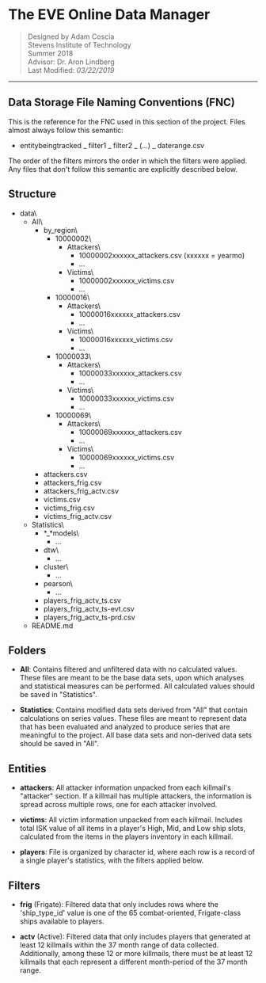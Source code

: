 # The EVE Online Data Manager #

> Designed by Adam Coscia  
> Stevens Institute of Technology  
> Summer 2018  
> Advisor: Dr. Aron Lindberg  
> Last Modified: *03/22/2019*

-----

## Data Storage File Naming Conventions (FNC)

This is the reference for the FNC used in this section of the project. Files 
almost always follow this semantic:

- entitybeingtracked _ filter1 _ filter2 _ (...) _ daterange.csv

The order of the filters mirrors the order in which the filters were applied. 
Any files that don't follow this semantic are explicitly described below.

## Structure

- data\  
  - All\  
    - by_region\  
      - 10000002\  
        - Attackers\  
          - 10000002xxxxxx_attackers.csv (xxxxxx = yearmo)  
          - ...  
        - Victims\  
          - 10000002xxxxxx_victims.csv  
          - ...  
      - 10000016\  
        - Attackers\  
          - 10000016xxxxxx_attackers.csv  
          - ...  
        - Victims\  
          - 10000016xxxxxx_victims.csv  
          - ...  
      - 10000033\  
        - Attackers\  
          - 10000033xxxxxx_attackers.csv  
          - ...  
        - Victims\  
          - 10000033xxxxxx_victims.csv  
          - ...  
      - 10000069\  
        - Attackers\  
          - 10000069xxxxxx_attackers.csv  
          - ...  
        - Victims\  
          - 10000069xxxxxx_victims.csv  
          - ...
    - attackers.csv  
    - attackers_frig.csv  
    - attackers_frig_actv.csv  
    - victims.csv  
    - victims_frig.csv  
    - victims_frig_actv.csv  
  - Statistics\
    - *_*models\
      - ...
    - dtw\
      - ...
    - cluster\
      - ...
    - pearson\
      - ...
    - players_frig_actv_ts.csv
    - players_frig_actv_ts-evt.csv
    - players_frig_actv_ts-prd.csv
  - README.md  

## Folders

- **All**: Contains filtered and unfiltered data with no calculated values.
  These files are meant to be the base data sets, upon which analyses and
  statistical measures can be performed. All calculated values should be saved
  in "Statistics\".
  
- **Statistics**: Contains modified data sets derived from "All\" that contain
  calculations on series values. These files are meant to represent data that
  has been evaluated and analyzed to produce series that are meaningful to the
  project. All base data sets and non-derived data sets should be saved in 
  "All\".

## Entities

- **attackers**: All attacker information unpacked from each killmail's 
  "attacker" section. If a killmail has multiple attackers, the information is 
  spread across multiple rows, one for each attacker involved.

- **victims**: All victim information unpacked from each killmail. Includes
  total ISK value of all items in a player's High, Mid, and Low ship slots, 
  calculated from the items in the players inventory in each killmail.
  
- **players**: File is organized by character id, where each row is a record 
  of a single player's statistics, with the filters applied below.
  
## Filters

- **frig** (Frigate): Filtered data that only includes rows where the 
  'ship_type_id' value is one of the 65 combat-oriented, Frigate-class ships 
  available to players.

- **actv** (Active): Filtered data that only includes players that generated at
  least 12 killmails within the 37 month range of data collected. Additionally,
  among these 12 or more killmails, there must be at least 12 killmails that
  each represent a different month-period of the 37 month range.
